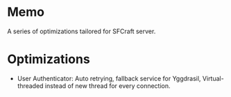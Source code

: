 # Memo
A series of optimizations tailored for SFCraft server.

# Optimizations

 - User Authenticator: Auto retrying, fallback service for Yggdrasil, Virtual-threaded instead of new thread for every connection.
